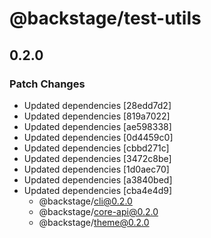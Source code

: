 # @backstage/test-utils

## 0.2.0
### Patch Changes

- Updated dependencies [28edd7d2]
- Updated dependencies [819a7022]
- Updated dependencies [ae598338]
- Updated dependencies [0d4459c0]
- Updated dependencies [cbbd271c]
- Updated dependencies [3472c8be]
- Updated dependencies [1d0aec70]
- Updated dependencies [a3840bed]
- Updated dependencies [cba4e4d9]
  - @backstage/cli@0.2.0
  - @backstage/core-api@0.2.0
  - @backstage/theme@0.2.0
